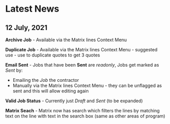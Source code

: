 # Latest News

## 12 July, 2021

**Archive Job** - Available via the Matrix lines Context Menu

**Duplicate Job** - Available via the Matrix lines Context Menu - suggested use - use to duplicate quotes to get 3 quotes

**Email Sent** - Jobs that have been **Sent** are *readonly*, Jobs get marked as *Sent* by:

* Emailing the *Job* the contractor
* Manually via the Matrix lines Context Menu - they can be unflagged as sent and this will allow editing again

**Valid Job Status** - Currently just *Draft* and *Sent* (to be expanded)

**Matrix Seach** - Matrix now has search which filters the lines by matching text on the line with text in the search box (same as other areas of program)
